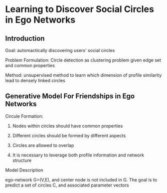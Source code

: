 # Learning to Discover Social Circles in Ego Networks

## Introduction

Goal: automactically discovering users' social circles

Problem Formulation: Circle detection as clustering problem given edge set and common properties

Method: unsupervised method to learn which dimension of profile similarity lead to densely linked circles

## Generative Model For Friendships in Ego Networks 

Circule Formation:

1. Nodes within circles should have common properties

2. Different circles should be formed by different aspects

3. Circles are allowed to overlap

4. It is necessary to leverage both profile information and network structure

Model Description

ego-network G=(V,E), and center node is not included in G. The goal is to predict a set of circles C, and associated parameter vectors 


